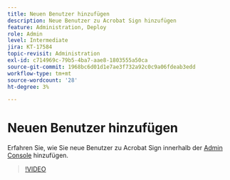 ```yaml
---
title: Neuen Benutzer hinzufügen
description: Neue Benutzer zu Acrobat Sign hinzufügen
feature: Administration, Deploy
role: Admin
level: Intermediate
jira: KT-17584
topic-revisit: Administration
exl-id: c714969c-79b5-4ba7-aae8-1803555a50ca
source-git-commit: 1968bc6d01d1e7ae3f732a92c0c9a06fdeab3edd
workflow-type: tm+mt
source-wordcount: '28'
ht-degree: 3%

---
```


# Neuen Benutzer hinzufügen

Erfahren Sie, wie Sie neue Benutzer zu Acrobat Sign innerhalb der [Admin Console](https://adminconsole.adobe.com/) hinzufügen.

>[!VIDEO](https://video.tv.adobe.com/v/3453158?quality=12&learn=on&hidetitle=true)

